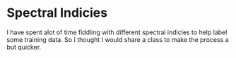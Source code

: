 # Spectral Indicies

I have spent alot of time fiddling with different spectral indicies to help label some training data. So I thought I would share a class to make the process a but quicker. 
